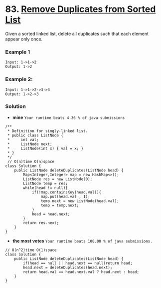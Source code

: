 # 83. [Remove Duplicates from Sorted List](https://leetcode.com/problems/remove-duplicates-from-sorted-list/description/)

Given a sorted linked list, delete all duplicates such that each element appear only once.

### Example 1
    Input: 1->1->2
    Output: 1->2

### Example 2:
    Input: 1->1->2->3->3
    Output: 1->2->3
    
### Solution

* **mine** `Your runtime beats 4.36 % of java submissions`
```
/**
 * Definition for singly-linked list.
 * public class ListNode {
 *     int val;
 *     ListNode next;
 *     ListNode(int x) { val = x; }
 * }
 */
 // O(n)time O(n)space
class Solution {
    public ListNode deleteDuplicates(ListNode head) {
        Map<Integer,Integer> map = new HashMap<>();
        ListNode res = new ListNode(0);
        ListNode temp = res;
        while(head != null){
            if(!map.containsKey(head.val)){
                map.put(head.val , 1);
                temp.next = new ListNode(head.val);
                temp = temp.next;
            }
            head = head.next;
        }
        return res.next;
    }
}
```


* **the most votes**  `Your runtime beats 100.00 % of java submissions.`
```
// O(n^2)time O(1)space
class Solution {
    public ListNode deleteDuplicates(ListNode head) {
        if(head == null || head.next == null)return head;
        head.next = deleteDuplicates(head.next);
        return head.val == head.next.val ? head.next : head;
    }
}
```
